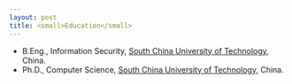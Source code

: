 ```yaml
---
layout: post
title: <small>Education</small>
---
```

<ul>
<li><span style="font-size: 100%;">B.Eng., Information Security, <a href="http://www.scut.edu.cn/cs">South China University of Technology</a>, China.</span></li>
<li><span style="font-size: 100%;">Ph.D., Computer Science, <a href="http://ww1.math.nus.edu.sg/">South China University of Technology</a>, China.</span></li>
</ul>

